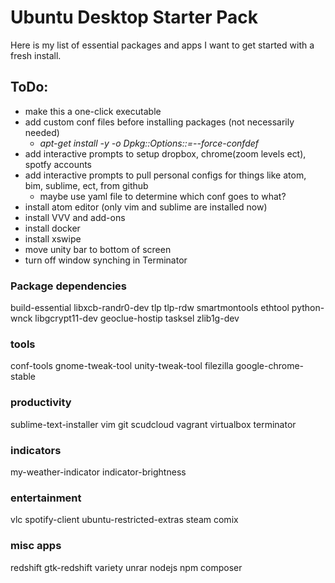 Ubuntu Desktop Starter Pack
============================

Here is my list of essential packages and apps I want to get started with a fresh
install.

## ToDo:

* make this a one-click executable
* add custom conf files before installing packages (not necessarily needed)
    * *apt-get install -y -o Dpkg::Options::=--force-confdef*
* add interactive prompts to setup dropbox, chrome(zoom levels ect), spotfy accounts
* add interactive prompts to pull personal configs for things like atom, bim,
    sublime, ect, from github
    * maybe use yaml file to determine which conf goes to what?
* install atom editor (only vim and sublime are installed now)
* install VVV and add-ons
* install docker
* install xswipe
* move unity bar to bottom of screen
* turn off window synching in Terminator

### Package dependencies
build-essential
libxcb-randr0-dev
tlp
tlp-rdw
smartmontools
ethtool
python-wnck
libgcrypt11-dev
geoclue-hostip
tasksel
zlib1g-dev

### tools
conf-tools
gnome-tweak-tool
unity-tweak-tool
filezilla
google-chrome-stable

### productivity
sublime-text-installer
vim
git
scudcloud
vagrant
virtualbox
terminator

### indicators
my-weather-indicator
indicator-brightness

### entertainment
vlc
spotify-client
ubuntu-restricted-extras
steam
comix

### misc apps
redshift
gtk-redshift
variety
unrar
nodejs
npm
composer
